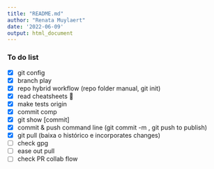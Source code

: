 ```yaml
---
title: "README.md"
author: "Renata Muylaert"
date: '2022-06-09'
output: html_document
---
```


### To do list

- [x] git config
- [x] branch play
- [x] repo hybrid workflow (repo folder manual, git init)
- [x] read cheatsheets :tada:
- [x] make tests origin
- [x] commit comp
- [X] git show [commit]
- [x] commit & push command line (git commit -m , git push to publish)
- [x] git pull (baixa o histórico e incorporates changes)
- [ ] check gpg
- [ ] ease out pull
- [ ] check PR collab flow
